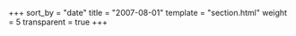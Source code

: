 +++
sort_by = "date"
title = "2007-08-01"
template = "section.html"
weight = 5
transparent = true
+++
